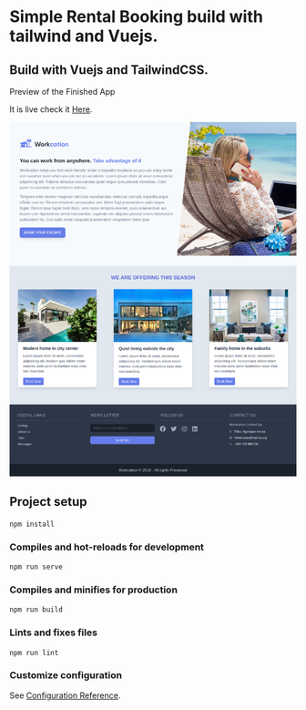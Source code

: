 # Simple Rental Booking build with tailwind and Vuejs.

## Build with Vuejs and TailwindCSS.

Preview of the Finished App

It is live check it [Here](https://rental-vacations.vercel.app/).

![](/public/images/Workcation.png)

## Project setup
```
npm install
```

### Compiles and hot-reloads for development
```
npm run serve
```

### Compiles and minifies for production
```
npm run build
```

### Lints and fixes files
```
npm run lint
```

### Customize configuration
See [Configuration Reference](https://cli.vuejs.org/config/).

